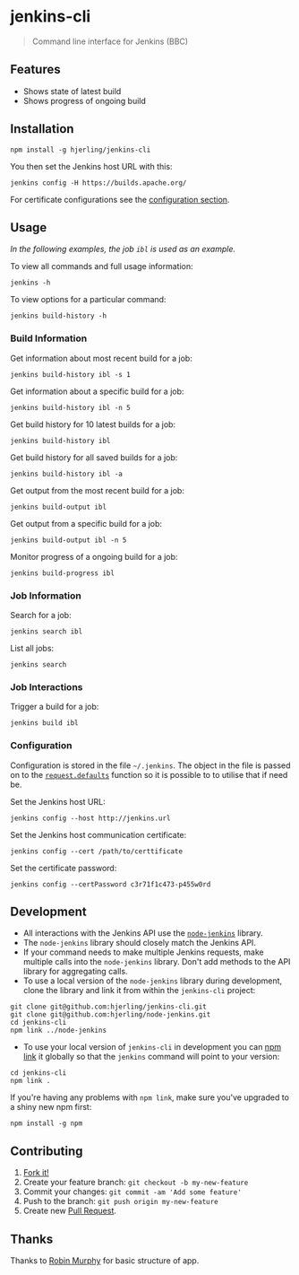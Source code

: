 # jenkins-cli

> Command line interface for Jenkins (BBC)

## Features

* Shows state of latest build
* Shows progress of ongoing build

## Installation

```
npm install -g hjerling/jenkins-cli
```

You then set the Jenkins host URL with this:

```
jenkins config -H https://builds.apache.org/
```

For certificate configurations see the [configuration section](https://github.com/hjerling/jenkins-cli#configuration).

## Usage

_In the following examples, the job `ibl` is used as an example._

To view all commands and full usage information:

```
jenkins -h
```

To view options for a particular command:

```
jenkins build-history -h
```

### Build Information

Get information about most recent build for a job:

```
jenkins build-history ibl -s 1
```

Get information about a specific build for a job:

```
jenkins build-history ibl -n 5
```

Get build history for 10 latest builds for a job:

```
jenkins build-history ibl
```

Get build history for all saved builds for a job:

```
jenkins build-history ibl -a
```

Get output from the most recent build for a job:

```
jenkins build-output ibl
```

Get output from a specific build for a job:

```
jenkins build-output ibl -n 5
```

Monitor progress of a ongoing build for a job:

```
jenkins build-progress ibl
```

### Job Information


Search for a job:

```
jenkins search ibl
```

List all jobs:

```
jenkins search
```

### Job Interactions

Trigger a build for a job:

```
jenkins build ibl
```

### Configuration

Configuration is stored in the file `~/.jenkins`.
The object in the file is passed on to the [`request.defaults`](https://github.com/request/request) function so it is possible to to utilise that if need be.

Set the Jenkins host URL:

```
jenkins config --host http://jenkins.url
```

Set the Jenkins host communication certificate:

```
jenkins config --cert /path/to/certtificate
```

Set the certificate password:

```
jenkins config --certPassword c3r71f1c473-p455w0rd
```

## Development

* All interactions with the Jenkins API use the [`node-jenkins`](https://github.com/hjerling/node-jenkins) library.
* The `node-jenkins` library should closely match the Jenkins API.
* If your command needs to make multiple Jenkins requests, make multiple calls into the `node-jenkins` library. Don't add methods to the API library for aggregating calls.
* To use a local version of the `node-jenkins` library during development, clone the library and link it from within the `jenkins-cli` project:

```
git clone git@github.com:hjerling/jenkins-cli.git
git clone git@github.com:hjerling/node-jenkins.git
cd jenkins-cli
npm link ../node-jenkins
```
* To use your local version of `jenkins-cli` in development you can [npm link](https://docs.npmjs.com/cli/link) it globally so that the `jenkins` command will point to your version:

```
cd jenkins-cli
npm link .
```

If you're having any problems with `npm link`, make sure you've upgraded to a shiny new npm first:

```
npm install -g npm
```

## Contributing

1. [Fork it!](https://github.com/hjerling/jenkins-cli/fork)
2. Create your feature branch: `git checkout -b my-new-feature`
3. Commit your changes: `git commit -am 'Add some feature'`
4. Push to the branch: `git push origin my-new-feature`
5. Create new [Pull Request](https://github.com/hjerling/cosmos-cli/pulls).

## Thanks

Thanks to [Robin Murphy](https://github.com/robinjmurphy) for basic structure of app.
